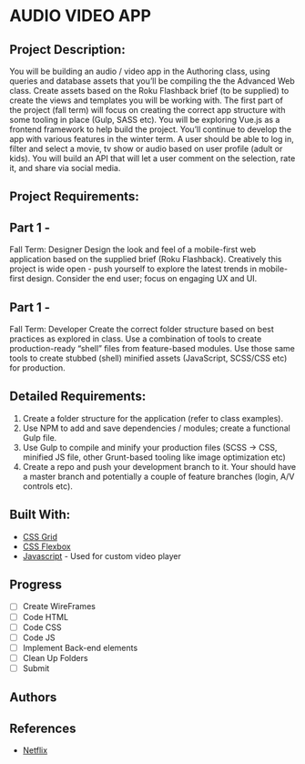 

# AUDIO VIDEO APP

## Project Description:

You will be building an audio / video app in the Authoring class, using queries and database assets that you’ll be compiling the the Advanced Web class. Create assets based on the Roku Flashback brief (to be supplied) to create the views and templates you will be working with. The first part of the project (fall term) will focus on creating the correct app structure with some tooling in place (Gulp, SASS etc). You will be exploring Vue.js as a frontend framework to help build the project. You’ll continue to develop the app with various features in the winter term. A user should be able to log in, filter and select a movie, tv show or audio based on user profile (adult or kids). You will build an API that will let a user comment on the selection, rate it, and share via social media. 

## Project Requirements:

## Part 1 - 
Fall Term: Designer Design the look and feel of a mobile-first web application based on the supplied brief (Roku Flashback). Creatively this project is wide open - push yourself to explore the latest trends in mobile-first design. Consider the end user; focus on engaging UX and UI. 

## Part 1 -
Fall Term: Developer Create the correct folder structure based on best practices as explored in class. Use a combination of tools to create production-ready “shell” files from feature-based modules. Use those same tools to create stubbed (shell) minified assets (JavaScript, SCSS/CSS etc) for production. 


## Detailed Requirements:
1. Create a folder structure for the application (refer to class examples). 
2. Use NPM to add and save dependencies / modules; create a functional Gulp file. 
3. Use Gulp to compile and minify your production files (SCSS -> CSS, minified JS file, other Grunt-based tooling like image optimization etc) 
4. Create a repo and push your development branch to it. Your should have a master branch and potentially a couple of feature branches (login, A/V controls etc). 


## Built With:

* [CSS Grid](https://cssreference.io/css-grid/)
* [CSS Flexbox](https://cssreference.io/flexbox/)  
* [Javascript](https://www.javascript.com/) - Used for custom video player

## Progress

- [ ] Create WireFrames
- [ ] Code HTML
- [ ] Code CSS
- [ ] Code JS
- [ ] Implement Back-end elements
- [ ] Clean Up Folders
- [ ] Submit

## Authors



## References

* [Netflix](https://www.netflix.com/)
